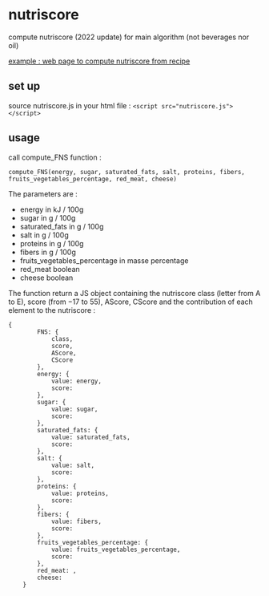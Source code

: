 # nutriscore
compute nutriscore (2022 update) for main algorithm (not beverages nor oil)

[example : web page to compute nutriscore from recipe](https://pi3141.github.io/nutriscore.html)

## set up
source nutriscore.js in your html file :
 `<script src="nutriscore.js"></script>`
 
## usage
call compute_FNS function :
```
compute_FNS(energy, sugar, saturated_fats, salt, proteins, fibers, fruits_vegetables_percentage, red_meat, cheese)
```
 
The parameters are :
* energy in kJ / 100g
* sugar in g / 100g
* saturated_fats in g / 100g
* salt in g / 100g
* proteins in g / 100g
* fibers in g / 100g
* fruits_vegetables_percentage in masse percentage
* red_meat boolean
* cheese boolean

The function return a JS object containing the nutriscore class (letter from A to E), score (from −17 to 55), AScore, CScore and the contribution of each element to the nutriscore :
```
{
        FNS: {
            class,
            score,
            AScore,
            CScore
        },
        energy: {
            value: energy,
            score: 
        },
        sugar: {
            value: sugar,
            score: 
        },
        saturated_fats: {
            value: saturated_fats,
            score: 
        },
        salt: {
            value: salt,
            score: 
        },
        proteins: {
            value: proteins,
            score: 
        },
        fibers: {
            value: fibers,
            score: 
        },
        fruits_vegetables_percentage: {
            value: fruits_vegetables_percentage,
            score: 
        },
        red_meat: ,
        cheese: 
    }
```
